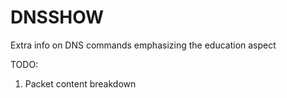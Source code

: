 # DNSSHOW
Extra info on DNS commands emphasizing the education aspect

TODO:

1. Packet content breakdown
